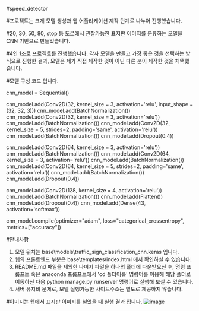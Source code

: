 #speed_detector

#프로젝트는 크게 모델 생성과 웹 어플리케이션 제작 단계로 나누어 진행했습니다.

#20, 30, 50, 80, stop 등 도로에서 관찰가능한 표지판 이미지를 분류하는 모델을 CNN 기반으로 만들었습니다. 

#4인 1조로 프로젝트를 진행했습니다. 각자 모델을 만들고 가장 좋은 것을 선택하는 방식으로 진행한 결과, 모델은 제가 직접 제작한 것이 아닌 다른 분이 제작한 것을 채택했습니다. 

#모델 구성 코드 입니다.

cnn_model = Sequential()

cnn_model.add(Conv2D(32, kernel_size = 3, activation='relu', input_shape = (32, 32, 3)))
cnn_model.add(BatchNormalization())
cnn_model.add(Conv2D(32, kernel_size = 3, activation='relu'))
cnn_model.add(BatchNormalization())
cnn_model.add(Conv2D(32, kernel_size = 5, strides=2, padding='same', activation='relu'))
cnn_model.add(BatchNormalization())
cnn_model.add(Dropout(0.4))

cnn_model.add(Conv2D(64, kernel_size = 3, activation='relu'))
cnn_model.add(BatchNormalization())
cnn_model.add(Conv2D(64, kernel_size = 3, activation='relu'))
cnn_model.add(BatchNormalization())
cnn_model.add(Conv2D(64, kernel_size = 5, strides=2, padding='same', activation='relu'))
cnn_model.add(BatchNormalization())
cnn_model.add(Dropout(0.4))

cnn_model.add(Conv2D(128, kernel_size = 4, activation='relu'))
cnn_model.add(BatchNormalization())
cnn_model.add(Flatten())
cnn_model.add(Dropout(0.4))
cnn_model.add(Dense(43, activation='softmax'))

cnn_model.compile(optimizer="adam", loss="categorical_crossentropy", metrics=["accuracy"])



#안내사항
1. 모델 위치는 base\models\traffic_sign_classfication_cnn.keras 입니다.
2. 웹의 프론트엔드 부분은 base\templates\index.html 에서 확인하실 수 있습니다.
3. README.md 파일을 제외한 나머지 파일을 하나의 폴더에 다운받으신 후, 명령 프롬프트 혹은 anaconda 프롬프트에서 'cd 폴더이름' 명령어를 이용해 해당 폴더로 이동하신 다음 python manage.py runserver 명령어로 실행해 보실 수 있습니다.
4. 서버 유지비 문제로, 모델 실행가능한 사이트주소는 별도로 제공하지 않습니다. 

#이미지는 웹에서 표지판 이미지를 넣었을 때 실행 결과 입니다.
![image](https://github.com/user-attachments/assets/1c090b12-14e8-4212-b371-9806c2364fa5)



